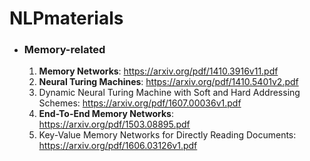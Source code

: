 # NLPmaterials

* ### Memory-related
  1. **Memory Networks**: https://arxiv.org/pdf/1410.3916v11.pdf
  2. **Neural Turing Machines**: https://arxiv.org/pdf/1410.5401v2.pdf
    1. Dynamic Neural Turing Machine with Soft and Hard Addressing Schemes: https://arxiv.org/pdf/1607.00036v1.pdf
  3. **End-To-End Memory Networks**: https://arxiv.org/pdf/1503.08895.pdf
    1. Key-Value Memory Networks for Directly Reading Documents: https://arxiv.org/pdf/1606.03126v1.pdf


